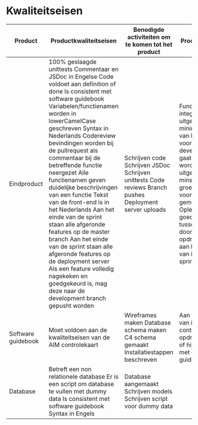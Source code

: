# Kwaliteitseisen

| Product            | Productkwaliteitseisen                                                                                                                                                                                                                                                                                                                                                                                                                                                                                                                                                                                                                                                                                   | Benodigde activiteiten om te komen tot het product                                                      | Proceskwaliteit                                                                                                                                                                                                                                                                            |
|--------------------|------------------------------------------------------------------------------------------------------------------------------------------------------------------------------------------------------------------------------------------------------------------------------------------------------------------------------------------------------------------------------------------------------------------------------------------------------------------------------------------------------------------------------------------------------------------------------------------------------------------------------------------------------------------------------------------------------------------|---------------------------------------------------------------------------------------------------------|-----------------------------------------------------------------------------------------------------------------------------------------------------------------------------------------------------------------------------------------------------------------------------------------------------------|
| Eindproduct        | 100% geslaagde unittests Commentaar en JSDoc in Engelse Code voldoet aan definition of done Is consistent met software guidebook Variabelen/functienamen worden in lowerCamelCase geschreven Syntax in Nederlands Codereview bevindingen worden bij de pullrequest als commentaar bij de betreffende functie neergezet Alle functienamen geven duidelijke beschrijvingen van een functie Tekst van de front-end is in het Nederlands Aan het einde van de sprint staan alle afgeronde features op de master branch Aan het einde van de sprint staan alle afgeronde features op de deployment server Als een feature volledig nagekeken en goedgekeurd is, mag deze naar de development branch gepusht worden | Schrijven code Schrijven JSDoc Schrijven unittests Code reviews Branch pushes Deployment server uploads | Functionele en integratie testen uitgevoerd door minimaal een lid van het team, voordat het naar development gaat Codereview wordt uitgevoerd door minstens een groeplid, voordat het gemerged wordt Oplevering en goedkeuring van tussenproducten door opdrachtegever aan het einde van iedere de sprint |
| Software guidebook | Moet voldoen aan de kwaliteitseisen van de AIM controlekaart                                                                                                                                                                                                                                                                                                                                                                                                                                                                                                                                                                                                                                                     | Wireframes maken Database schema maken C4 schema gemaakt Installatiestappen beschreven                  | Aan het einde van iedere sprint controleerd de opdrachtgever of hij het eens is met de software guidebook                                                                                                                                                                                                 |
| Database           | Betreft een non relationele database Er is een script om database te vullen met dummy data Is consistent met software guidebook Syntax in Engels                                                                                                                                                                                                                                                                                                                                                                                                                                                                                                                                                             | Database aangemaakt Schrijven models Schrijven script voor dummy data                                   |                                                                                                                                                                                                                                                                                                           |
